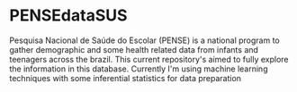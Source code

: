 # PENSEdataSUS
Pesquisa Nacional de Saúde do Escolar (PENSE) is a national program to gather demographic and some health related data from infants and teenagers across the brazil. This current repository's aimed to fully explore the information in this database.
Currently I'm using machine learning techniques with some inferential statistics for data preparation
